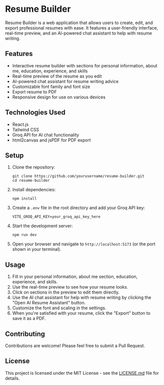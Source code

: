 # Resume Builder

Resume Builder is a web application that allows users to create, edit, and export professional resumes with ease. It features a user-friendly interface, real-time preview, and an AI-powered chat assistant to help with resume writing.

## Features

- Interactive resume builder with sections for personal information, about me, education, experience, and skills
- Real-time preview of the resume as you edit
- AI-powered chat assistant for resume writing advice
- Customizable font family and font size
- Export resume to PDF
- Responsive design for use on various devices

## Technologies Used

- React.js
- Tailwind CSS
- Groq API for AI chat functionality
- html2canvas and jsPDF for PDF export

## Setup

1. Clone the repository:
   ```
   git clone https://github.com/yourusername/resume-builder.git
   cd resume-builder
   ```

2. Install dependencies:
   ```
   npm install
   ```

3. Create a `.env` file in the root directory and add your Groq API key:
   ```
   VITE_GROQ_API_KEY=your_groq_api_key_here
   ```

4. Start the development server:
   ```
   npm run dev
   ```

5. Open your browser and navigate to `http://localhost:5173` (or the port shown in your terminal).

## Usage

1. Fill in your personal information, about me section, education, experience, and skills.
2. Use the real-time preview to see how your resume looks.
3. Click on sections in the preview to edit them directly.
4. Use the AI chat assistant for help with resume writing by clicking the "Open AI Resume Assistant" button.
5. Customize the font and scaling in the settings.
6. When you're satisfied with your resume, click the "Export" button to save it as a PDF.

## Contributing

Contributions are welcome! Please feel free to submit a Pull Request.

## License

This project is licensed under the MIT License - see the [LICENSE.md](LICENSE.md) file for details.
